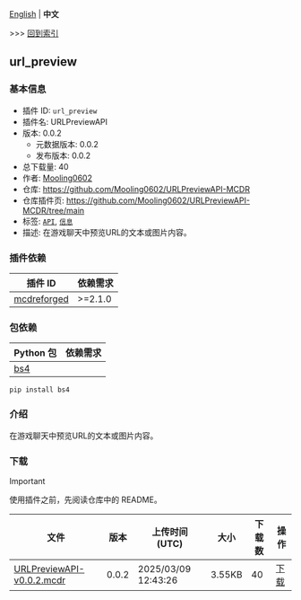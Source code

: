 [English](readme.md) | **中文**

\>\>\> [回到索引](/readme-zh_cn.md)

## url_preview

### 基本信息

- 插件 ID: `url_preview`
- 插件名: URLPreviewAPI
- 版本: 0.0.2
  - 元数据版本: 0.0.2
  - 发布版本: 0.0.2
- 总下载量: 40
- 作者: [Mooling0602](https://github.com/Mooling0602)
- 仓库: https://github.com/Mooling0602/URLPreviewAPI-MCDR
- 仓库插件页: https://github.com/Mooling0602/URLPreviewAPI-MCDR/tree/main
- 标签: [`API`](/labels/api/readme-zh_cn.md), [`信息`](/labels/information/readme-zh_cn.md)
- 描述: 在游戏聊天中预览URL的文本或图片内容。

### 插件依赖

| 插件 ID | 依赖需求 |
| --- | --- |
| [mcdreforged](https://github.com/Fallen-Breath/MCDReforged) | \>=2.1.0 |

### 包依赖

| Python 包 | 依赖需求 |
| --- | --- |
| [bs4](https://pypi.org/project/bs4) |  |

```
pip install bs4
```

### 介绍

在游戏聊天中预览URL的文本或图片内容。

### 下载

> [!IMPORTANT]
> 使用插件之前，先阅读仓库中的 README。

| 文件 | 版本 | 上传时间 (UTC) | 大小 | 下载数 | 操作 |
| --- | --- | --- | --- | --- | --- |
| [URLPreviewAPI-v0.0.2.mcdr](https://github.com/Mooling0602/URLPreviewAPI-MCDR/releases/tag/0.0.2) | 0.0.2 | 2025/03/09 12:43:26 | 3.55KB | 40 | [下载](https://github.com/Mooling0602/URLPreviewAPI-MCDR/releases/download/0.0.2/URLPreviewAPI-v0.0.2.mcdr) |

